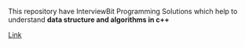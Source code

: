 This repository have InterviewBit Programming Solutions which help to understand **data structure and algorithms in c++**


[Link](https://www.interviewbit.com/courses/programming/)
